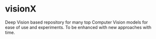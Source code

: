 # visionX
Deep Vision based repository for many top Computer Vision models for ease of use and experiments. To be enhanced with new approaches with time.
